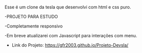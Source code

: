 Esse é um clone da tesla que desenvolvi com html e css puro.


-PROJETO PARA ESTUDO


-Completamente responsivo


-Em breve atualizarei com Javascript para interações com menu.

- Link do Projeto:
 https://gfr2003.github.io/Projeto-Devsla/
